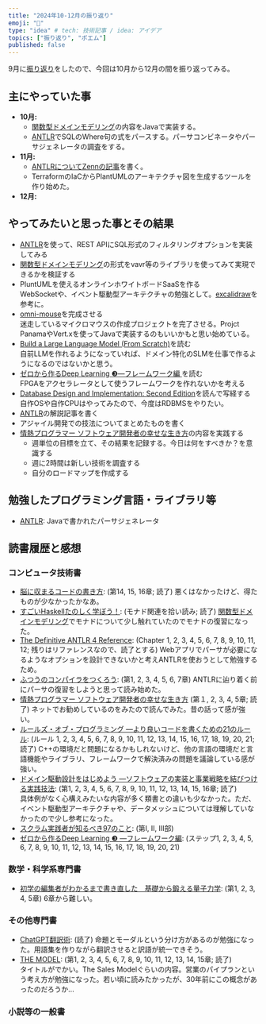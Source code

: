 ```yaml
---
title: "2024年10-12月の振り返り"
emoji: "🌊"
type: "idea" # tech: 技術記事 / idea: アイデア
topics: ["振り返り", "ポエム"]
published: false
---
```

9月に[振り返り](./926-2024-3q-retorspective)をしたので、今回は10月から12月の間を振り返ってみる。

## 主にやっていた事

* **10月:** 
  * [関数型ドメインモデリング](https://amzn.to/3BRjrqq)の内容をJavaで実装する。
  * [ANTLR](https://www.antlr.org/)でSQLのWhere句の式をパースする。パーサコンビネータやパーサジェネレータの調査をする。
* **11月:** 
  * [ANTLRについてZennの記事](https://zenn.dev/thorie/articles/548pro-antlr-setup)を書く。
  * TerraformのIaCからPlantUMLのアーキテクチャ図を生成するツールを作り始めた。
* **12月:** 

## やってみたいと思った事とその結果

* [ANTLR](https://www.antlr.org/)を使って、REST APIにSQL形式のフィルタリングオプションを実装してみる
* [関数型ドメインモデリング](https://amzn.to/3BRjrqq)の形式をvavr等のライブラリを使ってみて実現できるかを検証する
* PluntUMLを使えるオンラインホワイトボードSaaSを作る  
  WebSocketや、イベント駆動型アーキテクチャの勉強として。[excalidraw](https://github.com/excalidraw/excalidraw)を参考に。
* [omni-mouse](https://github.com/horie-t/omni-mouse)を完成させる  
  迷走しているマイクロマウスの作成プロジェクトを完了させる。Projct PanamaやVert.xを使ってJavaで実装するのもいいかもと思い始めている。
* [Build a Large Language Model (From Scratch)](https://amzn.to/4fqXgpv)を読む  
  自前LLMを作れるようになっていれば、ドメイン特化のSLMを仕事で作るようになるのではないかと思う。
* [ゼロから作るDeep Learning ❸―フレームワーク編 ](https://amzn.to/4fmqrdg)を読む  
  FPGAをアクセラレータとして使うフレームワークを作れないかを考える
* [Database Design and Implementation: Second Edition](https://amzn.to/3C5Npal)を読んで写経する  
  自作OSや自作CPUはやってみたので、今度はRDBMSをやりたい。
* [ANTLR](https://www.antlr.org/)の解説記事を書く
* アジャイル開発での技法についてまとめたものを書く
* [情熱プログラマー ソフトウェア開発者の幸せな生き方](https://amzn.to/4hoOcTO)の内容を実践する
  * 週単位の目標を立て、その結果を記録する。今日は何をすべきか？を意識する
  * 週に2時間は新しい技術を調査する
  * 自分のロードマップを作成する

## 勉強したプログラミング言語・ライブラリ等

* [ANTLR](https://www.antlr.org/): Javaで書かれたパーサジェネレータ

## 読書履歴と感想

### コンピュータ技術書

* [脳に収まるコードの書き方](https://amzn.to/4cPSxN6): (第14, 15, 16章; 読了)
  悪くはなかったけど、得たものが少なかったかなあ。
* [すごいHaskellたのしく学ぼう！](https://amzn.to/40eTVpo): (モナド関連を拾い読み; 読了)
  [関数型ドメインモデリング](https://amzn.to/3Y3t12c)でモナドについて少し触れていたのでモナドの復習になった。
* [The Definitive ANTLR 4 Reference](https://amzn.to/40a8F8V): (Chapter 1, 2, 3, 4, 5, 6, 7, 8, 9, 10, 11, 12; 残りはリファレンスなので、読了とする)
  Webアプリでパーサが必要になるようなオプションを設計できないかと考えANTLRを使おうとして勉強するため。
* [ふつうのコンパイラをつくろう](https://amzn.to/4dRr9xX): (第1, 2, 3, 4, 5, 6, 7章)
  ANTLRに辿り着く前にパーサの復習をしようと思って読み始めた。
* [情熱プログラマー ソフトウェア開発者の幸せな生き方](https://amzn.to/4hoOcTO) (第１, 2, 3, 4, 5章; 読了)
  ネットでお勧めしているのをみたので読んでみた。昔の話って感が強い。
* [ルールズ・オブ・プログラミング ―より良いコードを書くための21のルール](https://amzn.to/40ugN47): (ルール 1, 2, 3, 4, 5, 6, 7, 8, 9, 10, 11, 12, 13, 14, 15, 16, 17, 18, 19, 20, 21; 読了)
  C++の環境だと問題になるかもしれないけど、他の言語の環境だと言語機能やライブラリ、フレームワークで解決済みの問題を議論している感が強い。
* [ドメイン駆動設計をはじめよう ―ソフトウェアの実装と事業戦略を結びつける実践技法](https://amzn.to/3YZucQK): (第1, 2, 3, 4, 5, 6, 7, 8, 9, 10, 11, 12, 13, 14, 15, 16章; 読了)  
  具体例がなく心構えみたいな内容が多く類書との違いも少なかった。ただ、イベント駆動型アーキテクチャや、データメッシュについては理解していなかったので少し参考になった。
* [スクラム実践者が知るべき97のこと](https://amzn.to/3CLOILV): (第I, II, III部)
* [ゼロから作るDeep Learning ❸ ―フレームワーク編](https://amzn.to/3ZpJ3UQ): (ステップ1, 2, 3, 4, 5, 6, 7, 8, 9, 10, 11, 12, 13, 14, 15, 16, 17, 18, 19, 20, 21)

### 数学・科学系専門書

* [初学の編集者がわかるまで書き直した　基礎から鍛える量子力学](https://amzn.to/3YdEdtd): (第1, 2, 3, 4, 5章)
  6章から難しい。

### その他専門書

* [ChatGPT翻訳術](https://amzn.to/4h4hSFE): (読了)
  命題とモーダルという分け方があるのが勉強になった。用語集を作りながら翻訳させると訳語が統一できそう。
* [THE MODEL](https://amzn.to/4fJ1Ks5): (第1, 2, 3, 4, 5, 6, 7, 8, 9, 10, 11, 12, 13, 14, 15章; 読了)  
  タイトルがでかい。The Sales Modelぐらいの内容。営業のパイプランという考え方が勉強になった。若い頃に読みたかったが、30年前にこの概念があったのだろうか…

### 小説等の一般書



